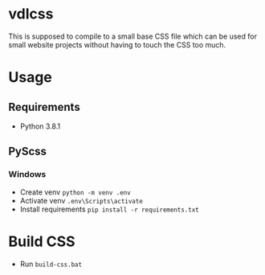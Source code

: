 # vdlcss
This is supposed to compile to a small base CSS file which can be used for small website projects without having to touch the CSS too much.

# Usage
## Requirements
- Python 3.8.1

## PyScss
### Windows
- Create venv `python -m venv .env`
- Activate venv `.env\Scripts\activate`
- Install requirements `pip install -r requirements.txt`

# Build CSS
- Run `build-css.bat`